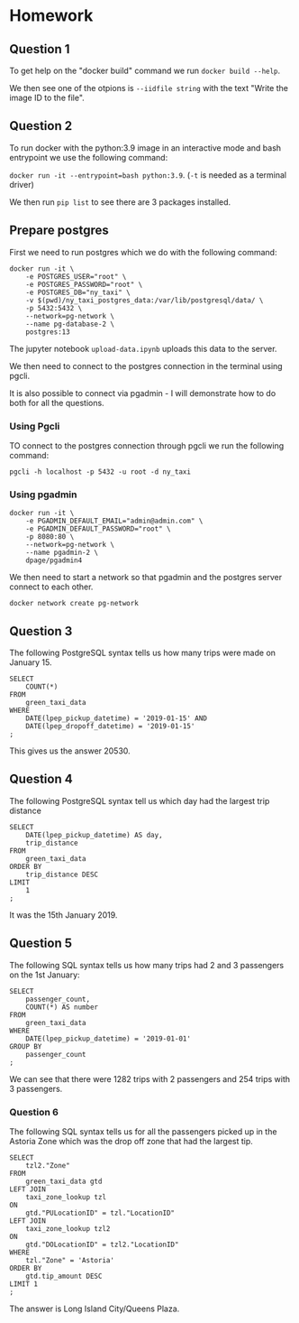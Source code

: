 # Homework

## Question 1

To get help on the "docker build" command we run `docker build --help`.

We then see one of the otpions is `--iidfile string` with the text "Write the image ID to the file".

## Question 2

To run docker with the python:3.9  image in an interactive mode and bash entrypoint we use the following command:

`docker run -it --entrypoint=bash python:3.9`. (`-t` is needed as a terminal driver)

We then run `pip list` to see there are 3 packages installed.

## Prepare postgres

First we need to run postgres which we do with the following command:

```
docker run -it \
    -e POSTGRES_USER="root" \
    -e POSTGRES_PASSWORD="root" \
    -e POSTGRES_DB="ny_taxi" \
    -v $(pwd)/ny_taxi_postgres_data:/var/lib/postgresql/data/ \
    -p 5432:5432 \
    --network=pg-network \
    --name pg-database-2 \
    postgres:13
```

The jupyter notebook `upload-data.ipynb` uploads this data to the server.

We then need to connect to the postgres connection in the terminal using pgcli.

It is also possible to connect via pgadmin - I will demonstrate how to do both for all the questions.

### Using Pgcli

TO connect to the postgres connection through pgcli we run the following command:

```
pgcli -h localhost -p 5432 -u root -d ny_taxi
```


### Using pgadmin

```
docker run -it \
    -e PGADMIN_DEFAULT_EMAIL="admin@admin.com" \
    -e PGADMIN_DEFAULT_PASSWORD="root" \
    -p 8080:80 \
    --network=pg-network \
    --name pgadmin-2 \
    dpage/pgadmin4
```

We then need to start a network so that pgadmin and the postgres server connect to each other.

```
docker network create pg-network
```

## Question 3

The following PostgreSQL syntax tells us how many trips were made on January 15.

```
SELECT
    COUNT(*)
FROM
    green_taxi_data
WHERE
    DATE(lpep_pickup_datetime) = '2019-01-15' AND
    DATE(lpep_dropoff_datetime) = '2019-01-15'
;
```

This gives us the answer 20530.

## Question 4

The following PostgreSQL syntax tell us which day had the largest trip distance

```
SELECT
    DATE(lpep_pickup_datetime) AS day,
    trip_distance
FROM
    green_taxi_data
ORDER BY
    trip_distance DESC
LIMIT
    1
;
```

It was the 15th January 2019.

## Question 5

The following SQL syntax tells us how many trips had 2 and 3 passengers on the 1st January:

```
SELECT
	passenger_count,
	COUNT(*) AS number
FROM
    green_taxi_data
WHERE
    DATE(lpep_pickup_datetime) = '2019-01-01'
GROUP BY
	passenger_count
;
```

We can see that there were 1282 trips with 2 passengers and 254 trips with 3 passengers.

### Question 6

The following SQL syntax tells us for all the passengers picked up in the Astoria Zone which was the drop off zone that had the largest tip.

```
SELECT
	tzl2."Zone"
FROM
	green_taxi_data gtd
LEFT JOIN
	taxi_zone_lookup tzl
ON
	gtd."PULocationID" = tzl."LocationID"
LEFT JOIN
	taxi_zone_lookup tzl2
ON
	gtd."DOLocationID" = tzl2."LocationID"
WHERE
	tzl."Zone" = 'Astoria'
ORDER BY
	gtd.tip_amount DESC
LIMIT 1
;
```

The answer is Long Island City/Queens Plaza.